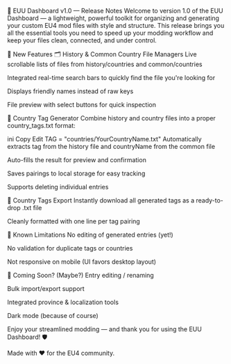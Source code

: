 🧾 EUU Dashboard v1.0 — Release Notes
Welcome to version 1.0 of the EUU Dashboard — a lightweight, powerful toolkit for organizing and generating your custom EU4 mod files with style and structure. This release brings you all the essential tools you need to speed up your modding workflow and keep your files clean, connected, and under control.

🚀 New Features
🗂️ History & Common Country File Managers
Live scrollable lists of files from history/countries and common/countries

Integrated real-time search bars to quickly find the file you're looking for

Displays friendly names instead of raw keys

File preview with select buttons for quick inspection

🔗 Country Tag Generator
Combine history and country files into a proper country_tags.txt format:

ini
Copy
Edit
TAG = "countries/YourCountryName.txt"
Automatically extracts tag from the history file and countryName from the common file

Auto-fills the result for preview and confirmation

Saves pairings to local storage for easy tracking

Supports deleting individual entries

💾 Country Tags Export
Instantly download all generated tags as a ready-to-drop .txt file

Cleanly formatted with one line per tag pairing

🧪 Known Limitations
No editing of generated entries (yet!)

No validation for duplicate tags or countries

Not responsive on mobile (UI favors desktop layout)

📌 Coming Soon? (Maybe?)
Entry editing / renaming

Bulk import/export support

Integrated province & localization tools

Dark mode (because of course)

Enjoy your streamlined modding — and thank you for using the EUU Dashboard! 🛡️

Made with ❤️ for the EU4 community.